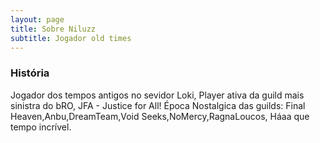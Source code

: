 ```yaml
---
layout: page
title: Sobre Niluzz
subtitle: Jogador old times
---
```


### História

Jogador dos tempos antigos no sevidor Loki, Player ativa da guild mais sinistra do bRO, JFA - Justice for All! Época Nostalgica das guilds: Final Heaven,Anbu,DreamTeam,Void Seeks,NoMercy,RagnaLoucos, Háaa que tempo incrível.

